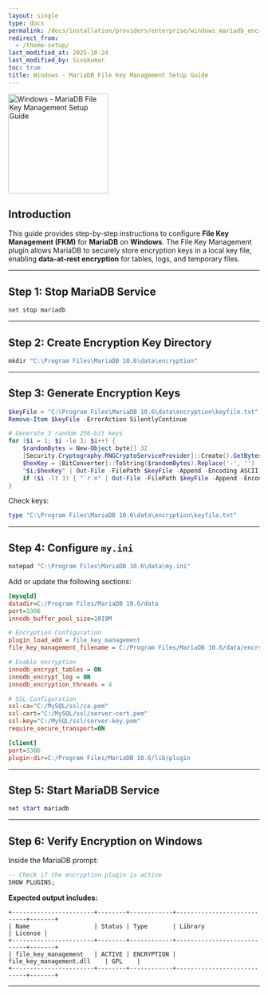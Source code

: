 ```yaml
---
layout: single
type: docs
permalink: /docs/installation/providers/enterprise/windows_mariadb_encryption/
redirect_from:
  - /theme-setup/
last_modified_at: 2025-10-24
last_modified_by: Sivakumar
toc: true
title: Windows - MariaDB File Key Management Setup Guide
---
```

<img alt="Windows - MariaDB File Key Management Setup Guide" src="/docs/installation/providers/enterprise/AdvancedEncryptionEngine.png" width="200" />

## Introduction

This guide provides step-by-step instructions to configure **File Key Management (FKM)** for **MariaDB** on **Windows**. The File Key Management plugin allows MariaDB to securely store encryption keys in a local key file, enabling **data-at-rest encryption** for tables, logs, and temporary files.

---

## **Step 1: Stop MariaDB Service**

```powershell
net stop mariadb
```

---

## **Step 2: Create Encryption Key Directory**

```powershell
mkdir "C:\Program Files\MariaDB 10.6\data\encryption"
```

---

## **Step 3: Generate Encryption Keys**

```powershell
$keyFile = "C:\Program Files\MariaDB 10.6\data\encryption\keyfile.txt"
Remove-Item $keyFile -ErrorAction SilentlyContinue

# Generate 3 random 256-bit keys
for ($i = 1; $i -le 3; $i++) {
    $randomBytes = New-Object byte[] 32
    [Security.Cryptography.RNGCryptoServiceProvider]::Create().GetBytes($randomBytes)
    $hexKey = [BitConverter]::ToString($randomBytes).Replace('-', '')
    "$i;$hexKey" | Out-File -FilePath $keyFile -Append -Encoding ASCII -NoNewline
    if ($i -lt 3) { "`r`n" | Out-File -FilePath $keyFile -Append -Encoding ASCII -NoNewline }
}
```

Check keys:

```powershell
type "C:\Program Files\MariaDB 10.6\data\encryption\keyfile.txt"
```

---

## **Step 4: Configure `my.ini`**

```powershell
notepad "C:\Program Files\MariaDB 10.6\data\my.ini"
```

Add or update the following sections:

```ini
[mysqld]
datadir=C:/Program Files/MariaDB 10.6/data
port=3306
innodb_buffer_pool_size=1019M

# Encryption Configuration
plugin_load_add = file_key_management
file_key_management_filename = C:/Program Files/MariaDB 10.6/data/encryption/keyfile.txt

# Enable encryption
innodb_encrypt_tables = ON
innodb_encrypt_log = ON
innodb_encryption_threads = 4

# SSL Configuration
ssl-ca="C:/MySQL/ssl/ca.pem"
ssl-cert="C:/MySQL/ssl/server-cert.pem"
ssl-key="C:/MySQL/ssl/server-key.pem"
require_secure_transport=ON

[client]
port=3306
plugin-dir=C:/Program Files/MariaDB 10.6/lib/plugin
```
---

## **Step 5: Start MariaDB Service**

```powershell
net start mariadb
```
---

## **Step 6: Verify Encryption on Windows**

Inside the MariaDB prompt:

```sql
-- Check if the encryption plugin is active
SHOW PLUGINS;
```
**Expected output includes:**
```
+-----------------------+--------+------------+----------------------------+-------+
| Name                  | Status | Type       | Library                    | License |
+-----------------------+--------+------------+----------------------------+-------+
| file_key_management   | ACTIVE | ENCRYPTION | file_key_management.dll    | GPL    |
+-----------------------+--------+------------+----------------------------+-------+
```
---